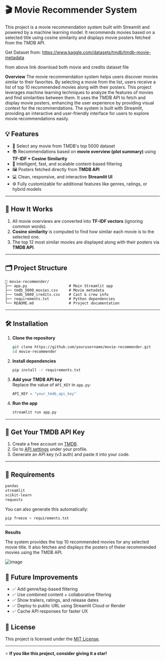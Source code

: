 # 🎬 Movie Recommender System

This project is a movie recommendation system built with Streamlit and powered by a machine learning model. It recommends movies based on a selected title using cosine similarity and displays movie posters fetched from the TMDB API.

Get Dataset from:   https://www.kaggle.com/datasets/tmdb/tmdb-movie-metadata

from above link download both movie and credits dataset file

**Overview**
The movie recommendation system helps users discover movies similar to their favorites. By selecting a movie from the list, users receive a list of top 10 recommended movies along with their posters. This project leverages machine learning techniques to analyze the features of movies and find similarities between them. It uses the TMDB API to fetch and display movie posters, enhancing the user experience by providing visual context for the recommendations. The system is built with Streamlit, providing an interactive and user-friendly interface for users to explore movie recommendations easily.



## 💡 Features

- 🎥 Select any movie from TMDB's top 5000 dataset  
- 📚 Recommendations based on **movie overview (plot summary)** using **TF-IDF + Cosine Similarity**
- 🧠 Intelligent, fast, and scalable content-based filtering
- 🖼️ Posters fetched directly from **TMDB API**
- 💻 Clean, responsive, and interactive **Streamlit UI**
- ⚙️ Fully customizable for additional features like genres, ratings, or hybrid models

---

## 🧠 How It Works

1. All movie overviews are converted into **TF-IDF vectors** (ignoring common words).
2. **Cosine similarity** is computed to find how similar each movie is to the selected one.
3. The top 12 most similar movies are displayed along with their posters via **TMDB API**.

---

## 🗂️ Project Structure

```
📁 movie-recommender/
├── app.py                   # Main Streamlit app
├── tmdb_5000_movies.csv     # Movie metadata
├── tmdb_5000_credits.csv    # Cast & crew info
├── requirements.txt         # Python dependencies
└── README.md                # Project documentation
```

---

## 🛠️ Installation

1. **Clone the repository**
   ```bash
   git clone https://github.com/yourusername/movie-recommender.git
   cd movie-recommender
   ```

2. **Install dependencies**
   ```bash
   pip install -r requirements.txt
   ```

3. **Add your TMDB API key**  
   Replace the value of `API_KEY` in `app.py`:
   ```python
   API_KEY = "your_tmdb_api_key"
   ```

4. **Run the app**
   ```bash
   streamlit run app.py
   ```

---

## 🔑 Get Your TMDB API Key

1. Create a free account on [TMDB](https://www.themoviedb.org/).
2. Go to [API settings](https://www.themoviedb.org/settings/api) under your profile.
3. Generate an API key (v3 auth) and paste it into your code.

---

## 🧾 Requirements

```txt
pandas
streamlit
scikit-learn
requests
```

You can also generate this automatically:
```bash
pip freeze > requirements.txt
```

---

**Results**

The system provides the top 10 recommended movies for any selected movie title. It also fetches and displays the posters of these recommended movies using the TMDB API.



![image](https://github.com/user-attachments/assets/2939d9e2-ddb7-4953-bc7c-17a416da992f)


## 🔄 Future Improvements

- ✅ Add genre/tag-based filtering  
- ✅ Use combined content + collaborative filtering  
- ✅ Show trailers, ratings, and release dates  
- ✅ Deploy to public URL using Streamlit Cloud or Render  
- ✅ Cache API responses for faster UX



## 📄 License

This project is licensed under the [MIT License](LICENSE).

---

⭐️ **If you like this project, consider giving it a star!**
